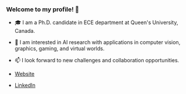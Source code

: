 ### Welcome to my profile! 👋

- 🎓 I am a Ph.D. candidate in ECE department at Queen's University, Canada.
- 🌟 I am interested in AI research with applications in computer vision, graphics, gaming, and virtual worlds.
- 📫 I look forward to new challenges and collaboration opportunities. 

-  [Website](https://vandaddavoodnia.github.io/) 
-  [LinkedIn](https://www.linkedin.com/in/vandad-davoodnia/)


<!--
**VDavoodnia/VDavoodnia** is a ✨ _special_ ✨ repository because its `README.md` (this file) appears on your GitHub profile.

Here are some ideas to get you started:

- 🔭 I’m currently working on ...
- 🌱 I’m currently learning ...
- 👯 I’m looking to collaborate on ...
- 🤔 I’m looking for help with ...
- 💬 Ask me about ...
- 📫 How to reach me: ...
- 😄 Pronouns: ...
- ⚡ Fun fact: ...
-->

